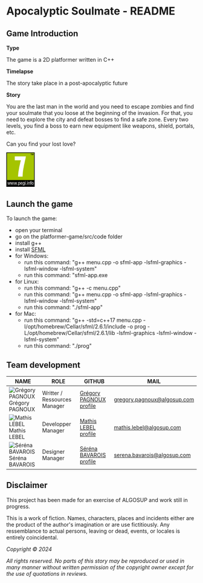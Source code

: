 # Apocalyptic Soulmate - README

## Game Introduction

**Type**

The game is a 2D platformer written in C++

**Timelapse**

The story take place in a post-apocalyptic future

**Story**

You are the last man in the world and you need to escape zombies and find your soulmate that you loose at the beginning of the invasion.
For that, you need to explore the city and defeat bosses to find a safe zone.
Every two levels, you find a boss to earn new equipment like weapons, shield, portals, etc.

Can you find your lost love?

<img src="specifications/img/PEGI_7.png" alt="PEGI_7" width="75px">

## Launch the game

To launch the game:
- open your terminal
- go on the platformer-game/src/code folder
- install g++
- install [SFML](https://www.sfml-dev.org/download/sfml/2.6.1/)
- for Windows:
  - run this command: "g++ menu.cpp -o sfml-app -lsfml-graphics -lsfml-window -lsfml-system"
  - run this command: "sfml-app.exe
- for Linux:
  - run this command: "g++ -c menu.cpp"
  - run this command: "g++ menu.cpp -o sfml-app -lsfml-graphics -lsfml-window -lsfml-system"
  - run this command: "./sfml-app"
- for Mac:
  - run this command: "g++ -std=c++17 menu.cpp -I/opt/homebrew/Cellar/sfml/2.6.1/include -o prog -L/opt/homebrew/Cellar/sfml/2.6.1/lib -lsfml-graphics -lsfml-window -lsfml-system"
  - run this command: "./prog"

## Team development

| NAME | ROLE | GITHUB | MAIL |
| - | - | - | - |
| <img src="https://avatars.githubusercontent.com/u/114397869?v=4" alt="Grégory PAGNOUX" width="75px"> <br> Grégory PAGNOUX | Writter / Ressources Manager | [Grégory PAGNOUX profile](https://github.com/Gregory-Pagnoux) | [gregory.pagnoux@algosup.com](mailto:gregory.pagnoux@algosup.com) |
| <img src="https://avatars.githubusercontent.com/u/145991354?v=4" alt="Mathis LEBEL" width="75px"> <br> Mathis LEBEL | Developper Manager | [Mathis LEBEL profile](https://github.com/mathislebel)|  [mathis.lebel@algosup.com](mailto:mathis.lebel@algosup.com) |
| <img src="https://avatars.githubusercontent.com/u/145995847?v=4" alt="Séréna BAVAROIS" width="75px"> <br> Séréna BAVAROIS | Designer Manager | [Séréna BAVAROIS profile](https://github.com/NanaChocolat)|  [serena.bavarois@algosup.com](mailto:gregory.pagnoux@algosup.com) |

## Disclaimer

This project has been made for an exercise of ALGOSUP and work still in progress.

This is a work of fiction. Names, characters, places and incidents either are the product of the author's imagination or are use fictitiously. Any ressemblance to actual persons, leaving or dead, events, or locales is entirely coincidental.

*Copyright © 2024*

*All rights reserved. No parts of this story may be reproduced or used in many manner without written permission of the copyright owner except for the use of quotations in reviews.*
